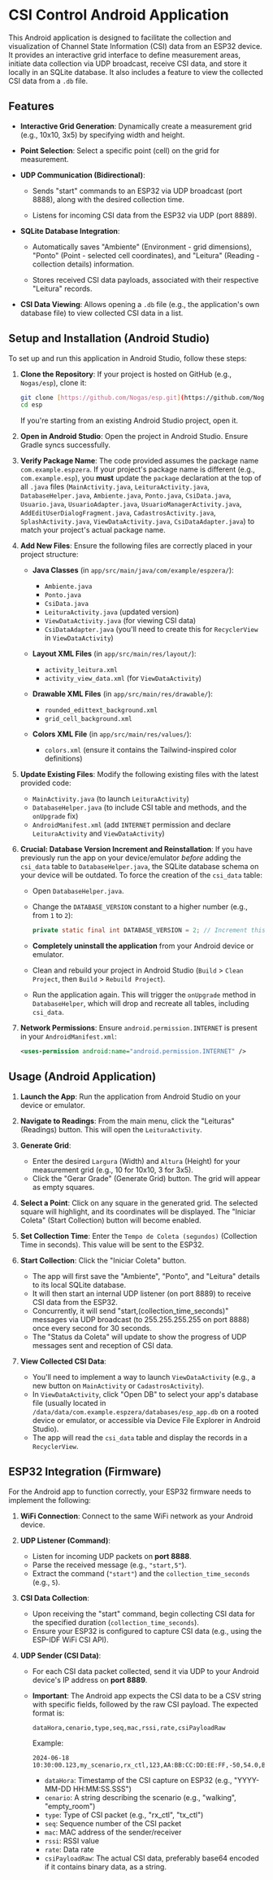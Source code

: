 # CSI Control Android Application

This Android application is designed to facilitate the collection and visualization of Channel State Information (CSI) data from an ESP32 device. It provides an interactive grid interface to define measurement areas, initiate data collection via UDP broadcast, receive CSI data, and store it locally in an SQLite database. It also includes a feature to view the collected CSI data from a `.db` file.

## Features

* **Interactive Grid Generation**: Dynamically create a measurement grid (e.g., 10x10, 3x5) by specifying width and height.

* **Point Selection**: Select a specific point (cell) on the grid for measurement.

* **UDP Communication (Bidirectional)**:

    * Sends "start" commands to an ESP32 via UDP broadcast (port 8888), along with the desired collection time.

    * Listens for incoming CSI data from the ESP32 via UDP (port 8889).

* **SQLite Database Integration**:

    * Automatically saves "Ambiente" (Environment - grid dimensions), "Ponto" (Point - selected cell coordinates), and "Leitura" (Reading - collection details) information.

    * Stores received CSI data payloads, associated with their respective "Leitura" records.

* **CSI Data Viewing**: Allows opening a `.db` file (e.g., the application's own database file) to view collected CSI data in a list.

## Setup and Installation (Android Studio)

To set up and run this application in Android Studio, follow these steps:

1.  **Clone the Repository**: If your project is hosted on GitHub (e.g., `Nogas/esp`), clone it:

    ```bash
    git clone [https://github.com/Nogas/esp.git](https://github.com/Nogas/esp.git)
    cd esp
    ```

    If you're starting from an existing Android Studio project, open it.

2.  **Open in Android Studio**: Open the project in Android Studio. Ensure Gradle syncs successfully.

3.  **Verify Package Name**: The code provided assumes the package name `com.example.espzera`. If your project's package name is different (e.g., `com.example.esp`), you **must** update the `package` declaration at the top of all `.java` files (`MainActivity.java`, `LeituraActivity.java`, `DatabaseHelper.java`, `Ambiente.java`, `Ponto.java`, `CsiData.java`, `Usuario.java`, `UsuarioAdapter.java`, `UsuarioManagerActivity.java`, `AddEditUserDialogFragment.java`, `CadastrosActivity.java`, `SplashActivity.java`, `ViewDataActivity.java`, `CsiDataAdapter.java`) to match your project's actual package name.

4.  **Add New Files**: Ensure the following files are correctly placed in your project structure:

    * **Java Classes** (in `app/src/main/java/com/example/espzera/`):

        * `Ambiente.java`
        * `Ponto.java`
        * `CsiData.java`
        * `LeituraActivity.java` (updated version)
        * `ViewDataActivity.java` (for viewing CSI data)
        * `CsiDataAdapter.java` (you'll need to create this for `RecyclerView` in `ViewDataActivity`)

    * **Layout XML Files** (in `app/src/main/res/layout/`):

        * `activity_leitura.xml`
        * `activity_view_data.xml` (for `ViewDataActivity`)

    * **Drawable XML Files** (in `app/src/main/res/drawable/`):

        * `rounded_edittext_background.xml`
        * `grid_cell_background.xml`

    * **Colors XML File** (in `app/src/main/res/values/`):

        * `colors.xml` (ensure it contains the Tailwind-inspired color definitions)

5.  **Update Existing Files**: Modify the following existing files with the latest provided code:

    * `MainActivity.java` (to launch `LeituraActivity`)
    * `DatabaseHelper.java` (to include CSI table and methods, and the `onUpgrade` fix)
    * `AndroidManifest.xml` (add `INTERNET` permission and declare `LeituraActivity` and `ViewDataActivity`)

6.  **Crucial: Database Version Increment and Reinstallation**: If you have previously run the app on your device/emulator *before* adding the `csi_data` table to `DatabaseHelper.java`, the SQLite database schema on your device will be outdated. To force the creation of the `csi_data` table:

    * Open `DatabaseHelper.java`.
    * Change the `DATABASE_VERSION` constant to a higher number (e.g., from `1` to `2`):

        ```java
        private static final int DATABASE_VERSION = 2; // Increment this number
        ```

    * **Completely uninstall the application** from your Android device or emulator.
    * Clean and rebuild your project in Android Studio (`Build` > `Clean Project`, then `Build` > `Rebuild Project`).
    * Run the application again. This will trigger the `onUpgrade` method in `DatabaseHelper`, which will drop and recreate all tables, including `csi_data`.

7.  **Network Permissions**: Ensure `android.permission.INTERNET` is present in your `AndroidManifest.xml`:

    ```xml
    <uses-permission android:name="android.permission.INTERNET" />
    ```

## Usage (Android Application)

1.  **Launch the App**: Run the application from Android Studio on your device or emulator.

2.  **Navigate to Readings**: From the main menu, click the "Leituras" (Readings) button. This will open the `LeituraActivity`.

3.  **Generate Grid**:

    * Enter the desired `Largura` (Width) and `Altura` (Height) for your measurement grid (e.g., 10 for 10x10, 3 for 3x5).
    * Click the "Gerar Grade" (Generate Grid) button. The grid will appear as empty squares.

4.  **Select a Point**: Click on any square in the generated grid. The selected square will highlight, and its coordinates will be displayed. The "Iniciar Coleta" (Start Collection) button will become enabled.

5.  **Set Collection Time**: Enter the `Tempo de Coleta (segundos)` (Collection Time in seconds). This value will be sent to the ESP32.

6.  **Start Collection**: Click the "Iniciar Coleta" button.

    * The app will first save the "Ambiente", "Ponto", and "Leitura" details to its local SQLite database.
    * It will then start an internal UDP listener (on port 8889) to receive CSI data from the ESP32.
    * Concurrently, it will send "start,(collection_time_seconds)" messages via UDP broadcast (to 255.255.255.255 on port 8888) once every second for 30 seconds.
    * The "Status da Coleta" will update to show the progress of UDP messages sent and reception of CSI data.

7.  **View Collected CSI Data**:

    * You'll need to implement a way to launch `ViewDataActivity` (e.g., a new button on `MainActivity` or `CadastrosActivity`).
    * In `ViewDataActivity`, click "Open DB" to select your app's database file (usually located in `/data/data/com.example.espzera/databases/esp_app.db` on a rooted device or emulator, or accessible via Device File Explorer in Android Studio).
    * The app will read the `csi_data` table and display the records in a `RecyclerView`.

## ESP32 Integration (Firmware)

For the Android app to function correctly, your ESP32 firmware needs to implement the following:

1.  **WiFi Connection**: Connect to the same WiFi network as your Android device.

2.  **UDP Listener (Command)**:

    * Listen for incoming UDP packets on **port 8888**.
    * Parse the received message (e.g., `"start,5"`).
    * Extract the command (`"start"`) and the `collection_time_seconds` (e.g., `5`).

3.  **CSI Data Collection**:

    * Upon receiving the "start" command, begin collecting CSI data for the specified duration (`collection_time_seconds`).
    * Ensure your ESP32 is configured to capture CSI data (e.g., using the ESP-IDF WiFi CSI API).

4.  **UDP Sender (CSI Data)**:

    * For each CSI data packet collected, send it via UDP to your Android device's IP address on **port 8889**.
    * **Important**: The Android app expects the CSI data to be a CSV string with specific fields, followed by the raw CSI payload. The expected format is:

        ```
        dataHora,cenario,type,seq,mac,rssi,rate,csiPayloadRaw
        ```

        Example:

        ```
        2024-06-18 10:30:00.123,my_scenario,rx_ctl,123,AA:BB:CC:DD:EE:FF,-50,54.0,BASE64_ENCODED_CSI_DATA_HERE
        ```

        * `dataHora`: Timestamp of the CSI capture on ESP32 (e.g., "YYYY-MM-DD HH:MM:SS.SSS")
        * `cenario`: A string describing the scenario (e.g., "walking", "empty_room")
        * `type`: Type of CSI packet (e.g., "rx_ctl", "tx_ctl")
        * `seq`: Sequence number of the CSI packet
        * `mac`: MAC address of the sender/receiver
        * `rssi`: RSSI value
        * `rate`: Data rate
        * `csiPayloadRaw`: The actual CSI data, preferably base64 encoded if it contains binary data, as a string.
